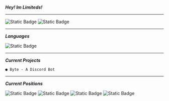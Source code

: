 ***Hey! Im Limiteds!***
<hr>
<img alt="Static Badge" src="https://img.shields.io/badge/Discord-@imlimiteds-purple">
<img alt="Static Badge"
src="https://img.shields.io/badge/E‐Mail-limiteds@imlimiteds.com-darkorange">

<hr>

***Languages***

<img alt="Static Badge"
src="https://img.shields.io/badge/2_Years-Python-darkgreen">

<hr> 


__***Current Projects***__

```
● Byte - A Discord Bot
```


<hr>

***Current Positions***

<img alt="Static Badge"
src="https://img.shields.io/badge/Founder-UnLimited_Systems-white">
<img alt="Static Badge"
src="https://img.shields.io/badge/Senior_Support-ERM-darkred">
<img alt="Static Badge"
src="https://img.shields.io/badge/Support-Astro_Birb-blue">
<img alt="Static Badge"
src="https://img.shields.io/badge/Developer-Cyni-darkblue">








